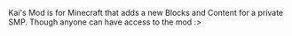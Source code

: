 Kai's Mod is for Minecraft that adds a new Blocks and Content for a private SMP. Though anyone can have access to the mod :>
